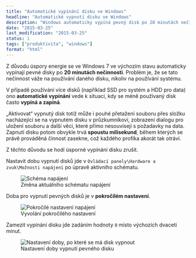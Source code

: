 ```yaml
---
title: "Automatické vypínání disku ve Windows"
headline: "Automatické vypnutí disku ve Windows"
description: "Windows automaticky vypíná pevný disk po 20 minutách nečinnosti. Jak vypínání zrušit?"
date: "2015-03-25"
last_modification: "2015-03-25"
status: 1
tags: ["produktivita", "windows"]
format: "html"
---
```


<p>Z důvodu úspory energie se ve Windows 7 ve výchozím stavu automaticky vypínají pevné disky po <b>20 minutách nečinnosti</b>. Problém je, že se tato nečinnost váže na používání daného disku, nikoliv na používání systému.</p>

<p>V případě používání více disků (například SSD pro systém a HDD pro data) ono <b>automatické vypínání</b> vede k situaci, kdy se méně používaný disk často <b>vypíná a zapíná</b>.</p>

<p>„Aktivovat“ vypnutý disk totiž může i pouhé přetažení souboru přes složku nacházející se na vypnutém disku v průzkumníkovi, zobrazení dialogu pro uložení souboru a další věci, které přímo nesouvisejí s požadavky na data. Zapnutí disku potom obvykle trvá <b>spoustu milisekund</b>, během kterých se právě prováděná činnost zasekne, což každého profíka akorát tak otráví.</p>

<p>Z těchto důvodu se hodí úsporné vypínání disku zrušit.</p>

<p>Nastavit dobu vypnutí disků jde v <code>Ovládací panely\Hardware a zvuk\Možnosti napájení</code> po úpravě aktivního schématu.</p>

<figure><img src="/files/vypnuti-disku/nastaveni-schematu.png" alt="Schéma napájení" class="border">
<figcaption>Změna aktuálního schématu napájení</figcaption>
</figure>


















<p>Doba pro vypnutí pevných disků je v <b>pokročilém nastavení</b>.</p>

<figure><img src="/files/vypnuti-disku/zmenit-nastaveni.png" alt="Pokročilé nastavení napájení" class="border">
<figcaption>Vyvolání pokročilého nastavení</figcaption>
</figure>



























<p>Zamezit vypínání disku jde zadáním hodnoty <code>0</code> místo výchozích dvaceti minut.</p>

<figure><img src="/files/vypnuti-disku/vypnout-po.png" alt="Nastavení doby, po které se má disk vypnout" class="border">
<figcaption>Nastavení doby vypnutí pevného disku</figcaption>
</figure>